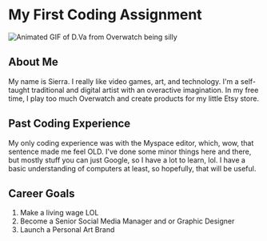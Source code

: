 # My First Coding Assignment

![Animated GIF of D.Va from Overwatch being silly](https://i.pinimg.com/originals/3c/4e/65/3c4e653725179f8c41935fed9eda4929.gif)

## About Me
My name is Sierra. I really like video games, art, and technology. I'm a self-taught traditional and digital artist with an overactive imagination. In my free time, I play too much Overwatch and create products for my little Etsy store. 
## Past Coding Experience
My only coding experience was with the Myspace editor, which, wow, that sentence made me feel OLD. I've done some minor things here and there, but mostly stuff you can just Google, so I have a lot to learn, lol. I have a basic understanding of computers at least, so hopefully, that will be useful.
## Career Goals
1. Make a living wage LOL
2. Become a Senior Social Media Manager and or Graphic Designer 
3. Launch a Personal Art Brand
